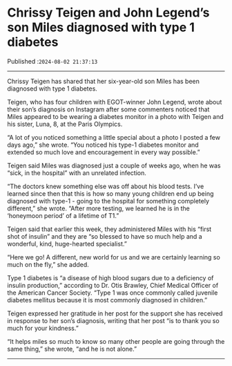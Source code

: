# Chrissy Teigen and John Legend’s son Miles diagnosed with type 1 diabetes

Published :`2024-08-02 21:37:13`

---

Chrissy Teigen has shared that her six-year-old son Miles has been diagnosed with type 1 diabetes.

Teigen, who has four children with EGOT-winner John Legend, wrote about their son’s diagnosis on Instagram after some commenters noticed that Miles appeared to be wearing a diabetes monitor in a photo with Teigen and his sister, Luna, 8, at the Paris Olympics.

“A lot of you noticed something a little special about a photo I posted a few days ago,” she wrote. “You noticed his type-1 diabetes monitor and extended so much love and encouragement in every way possible.”

Teigen said Miles was diagnosed just a couple of weeks ago, when he was “sick, in the hospital” with an unrelated infection.

“The doctors knew something else was off about his blood tests. I’ve learned since then that this is how so many young children end up being diagnosed with type-1 - going to the hospital for something completely different,” she wrote. “After more testing, we learned he is in the ‘honeymoon period’ of a lifetime of T1.”

Teigen said that earlier this week, they administered Miles with his “first shot of insulin” and ​​they are “so blessed to have so much help and a wonderful, kind, huge-hearted specialist.”

“Here we go! A different, new world for us and we are certainly learning so much on the fly,” she added.

Type 1 diabetes is “a disease of high blood sugars due to a deficiency of insulin production,” according to Dr. Otis Brawley, Chief Medical Officer of the American Cancer Society. “Type 1 was once commonly called juvenile diabetes mellitus because it is most commonly diagnosed in children.”

Teigen expressed her gratitude in her post for the support she has received in response to her son’s diagnosis, writing that her post “is to thank you so much for your kindness.”

“It helps miles so much to know so many other people are going through the same thing,” she wrote, “and he is not alone.”

---

